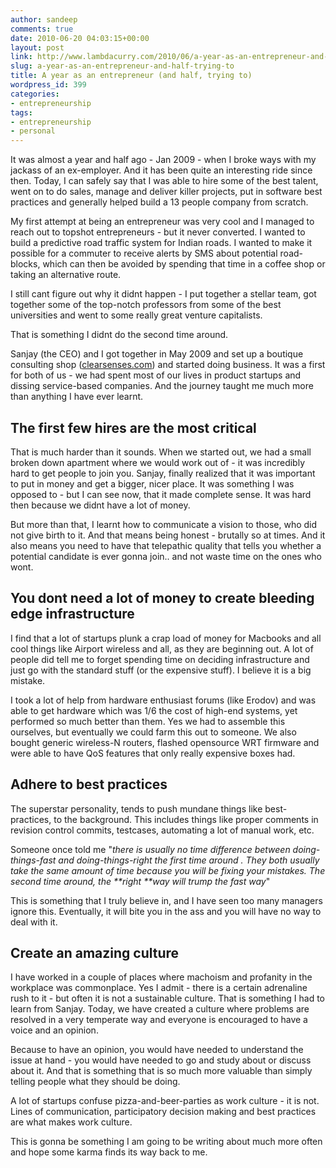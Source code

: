 ```yaml
---
author: sandeep
comments: true
date: 2010-06-20 04:03:15+00:00
layout: post
link: http://www.lambdacurry.com/2010/06/a-year-as-an-entrepreneur-and-half-trying-to/
slug: a-year-as-an-entrepreneur-and-half-trying-to
title: A year as an entrepreneur (and half, trying to)
wordpress_id: 399
categories:
- entrepreneurship
tags:
- entrepreneurship
- personal
---
```


It was almost a year and half ago - Jan 2009 - when I broke ways with my jackass of an ex-employer. And it has been quite an interesting ride since then. Today, I can safely say that I was able to hire some of the best talent, went on to do sales, manage and deliver killer projects, put in software best practices and generally helped build a 13 people company from scratch.

My first attempt at being an entrepreneur was very cool and I managed to reach out to topshot entrepreneurs - but it never converted. I wanted to build a predictive road traffic system for Indian roads. I wanted to make it possible for a commuter to receive alerts by SMS about potential road-blocks, which can then be avoided by spending that time in a coffee shop or taking an alternative route.

I still cant figure out why it didnt happen - I put together a stellar team, got together some of the top-notch professors from some of the best universities and went to some really great venture capitalists.

That is something I didnt do the second time around.

Sanjay (the CEO) and I got together in May 2009 and set up a boutique consulting shop ([clearsenses.com](http://clearsenses.com/team.html)) and started doing business. It was a first for both of us - we had spent most of our lives in product startups and dissing service-based companies. And the journey taught me much more than anything I have ever learnt.


## The first few hires are the most critical


That is much harder than it sounds. When we started out, we had a small broken down apartment where we would work out of - it was incredibly hard to get people to join you. Sanjay, finally realized that it was important to put in money and get a bigger, nicer place. It was something I was opposed to - but I can see now, that it made complete sense. It was hard then because we didnt have a lot of money.

But more than that, I learnt how to communicate a vision to those, who did not give birth to it. And that means being honest - brutally so at times. And it also means you need to have that telepathic quality that tells you whether a potential candidate is ever gonna join.. and not waste time on the ones who wont.


## You dont need a lot of money to create bleeding edge infrastructure


I find that a lot of startups plunk a crap load of money for Macbooks and all cool things like Airport wireless and all, as they are beginning out. A lot of people did tell me to forget spending time on deciding infrastructure and just go with the standard stuff (or the expensive stuff). I believe it is a big mistake.

I took a lot of help from hardware enthusiast forums (like Erodov) and was able to get hardware which was 1/6 the cost of high-end systems, yet performed so much better than them. Yes we had to assemble this ourselves, but eventually we could farm this out to someone. We also bought generic wireless-N routers, flashed opensource WRT firmware and were able to have QoS features that only really expensive boxes had.


## Adhere to best practices


The superstar personality, tends to push mundane things like best-practices, to the background. This includes things like proper comments in revision control commits, testcases, automating a lot of manual work, etc.

Someone once told me "_there is usually no time difference between doing-things-fast and doing-things-right the first time around . They both usually take the same amount of time because you will be fixing your mistakes. The second time around, the **right **way will trump the fast way_"

This is something that I truly believe in, and I have seen too many managers ignore this. Eventually, it will bite you in the ass and you will have no way to deal with it.


## Create an amazing culture


I have worked in a couple of places where machoism and profanity in the workplace was commonplace. Yes I admit - there is a certain adrenaline rush to it - but often it is not a sustainable culture. That is something I had to learn from Sanjay. Today, we have created a culture where problems are resolved in a very temperate way and everyone is encouraged to have a voice and an opinion.

Because to have an opinion, you would have needed to understand the issue at hand - you would have needed to go and study about or discuss about it. And that is something that is so much more valuable than simply telling people what they should be doing.

A lot of startups confuse pizza-and-beer-parties as work culture - it is not. Lines of communication, participatory decision making and best practices are what makes work culture.

This is gonna be something I am going to be writing about much more often and hope some karma finds its way back to me.
